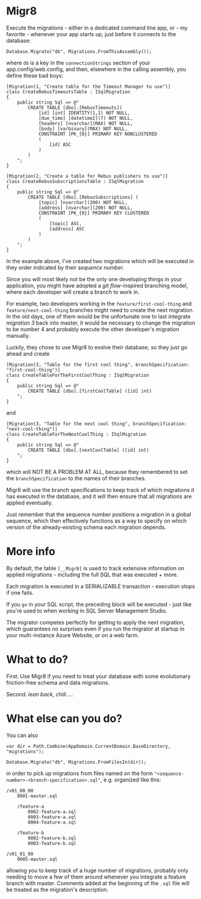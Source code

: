 # Migr8

Execute the migrations - either in a dedicated command line app, or - my favorite - whenever your app starts up, just before it connects to the database:

	Database.Migrate("db", Migrations.FromThisAssembly());

where `db` is a key in the `connectionStrings` section of your app.config/web.config, and then, elsewhere in the calling assembly, you define these bad boys:

    [Migration(1, "Create table for the Timeout Manager to use")]
    class CreateRebusTimeoutsTable : ISqlMigration
    {
        public string Sql => @"
            CREATE TABLE [dbo].[RebusTimeouts](
                [id] [int] IDENTITY(1,1) NOT NULL,
	            [due_time] [datetime2](7) NOT NULL,
	            [headers] [nvarchar](MAX) NOT NULL,
	            [body] [varbinary](MAX) NOT NULL,
                CONSTRAINT [PK_{0}] PRIMARY KEY NONCLUSTERED 
                (
	                [id] ASC
                )
            )
		"; 
    }

    [Migration(2, "Create a table for Rebus publishers to use")]
    class CreateRebusSubscriptionsTable : ISqlMigration
    {
        public string Sql => @"
            CREATE TABLE [dbo].[RebusSubscriptions] (
	            [topic] [nvarchar](200) NOT NULL,
	            [address] [nvarchar](200) NOT NULL,
                CONSTRAINT [PK_{0}] PRIMARY KEY CLUSTERED 
                (
	                [topic] ASC,
	                [address] ASC
                )
            )
		"; 
    }

In the example above, I've created two migrations which will be executed in they order indicated by their _sequence number_.

Since you will most likely not be the only one developing things in your application, you might have adopted a _git flow_-inspired branching model, where each developer will create a branch to work in.

For example, two developers working in the `feature/first-cool-thing` and `feature/next-cool-thing` branches might need to create the next migration. In the old days, one of them would be the unfortunate one to last integrate _migration 3_ back into master, it would be necessary to change the migration to be number 4 and probably execute the other developer's migration manually.

Luckily, they chose to use Migr8 to evolve their database, so they just go ahead and create

    [Migration(3, "Table for the first cool thing", branchSpecification: "first-cool-thing")]
    class CreateTableForTheFirstCoolThing : ISqlMigration
    {
        public string Sql => @"
            CREATE TABLE [dbo].[firstCoolTable] ([id] int)
        "; 
    }

and

    [Migration(3, "Table for the next cool thing", branchSpecification: "next-cool-thing")]
    class CreateTableForTheNextCoolThing : ISqlMigration
    {
        public string Sql => @"
            CREATE TABLE [dbo].[nextCoolTable] ([id] int)
        "; 
    }

which will NOT BE A PROBLEM AT ALL, because they remembered to set the `branchSpecification` to the names of their branches.

Migr8 will use the branch specifications to keep track of which migrations it has executed in the database, and it will then ensure that all migrations are applied eventually.

Just remember that the sequence number positions a migration in a global sequence, which then effectively functions as a way to specify on which version of the already-existing schema each migration depends.

# More info

By default, the table `[__Migr8]` is used to track extensive information on applied migrations - including the full SQL that was executed + more.

Each migration is executed in a SERIALIZABLE transaction - execution stops if one fails.

If you `go` in your SQL script, the preceding block will be executed - just like you're used to when working in SQL Server Management Studio.

The migrator competes perfectly for getting to apply the next migration, which guarantees no surprises even if you run the migrator at startup in your multi-instance Azure Website, or on a web farm.

# What to do?

First: Use Migr8 if you need to treat your database with some evolutionary friction-free schema and data migrations.

Second: _lean back, chill....._

# What else can you do?

You can also

    var dir = Path.Combine(AppDomain.CurrentDomain.BaseDirectory, "migrations");

    Database.Migrate("db", Migrations.FromFilesIn(dir));

in order to pick up migrations from files named on the form `"<sequence-number>-<branch-specification>.sql"`, e.g. organized like this:

    /v01_00_00
        0001-master.sql

        /feature-a
            0002-feature-a.sql
            0003-feature-a.sql
            0004-feature-a.sql
        
        /feature-b
            0002-feature-b.sql
            0003-feature-b.sql
   
    /v01_01_00
        0005-master.sql     

allowing you to keep track of a huge number of migrations, probably only needing to move a few of them around whenever you integrate a feature branch with master. Comments added at the beginning of the `.sql` file will be treated as the migration's description.